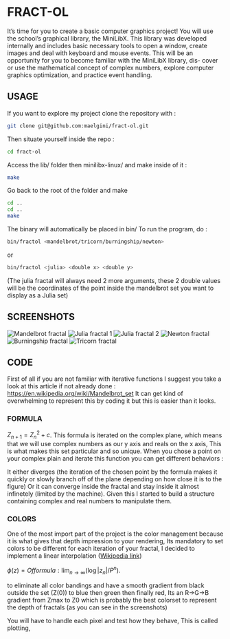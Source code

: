 # FRACT-OL
It’s time for you to create a basic computer graphics project!
You will use the school’s graphical library, the MiniLibX. This library was developed
internally and includes basic necessary tools to open a window, create images and deal
with keyboard and mouse events.
This will be an opportunity for you to become familiar with the MiniLibX library, dis-
cover or use the mathematical concept of complex numbers, explore computer graphics
optimization, and practice event handling.

## USAGE
If you want to explore my project clone the repository with :

```sh
git clone git@github.com:maelgini/fract-ol.git
```

Then situate yourself inside the repo :

```sh
cd fract-ol
```

Access the lib/ folder then minilibx-linux/ and make inside of it :

```sh cd lib/minilibx-linux/
make
```

Go back to the root of the folder and make

```sh
cd ..
cd ..
make
```

The binary will automatically be placed in bin/
To run the program, do :

```sh
bin/fractol <mandelbrot/tricorn/burningship/newton>
```

or

```sh
bin/fractol <julia> <double x> <double y>
```

(The julia fractal will always need 2 more arguments, these 2 double values will be the coordinates of the point inside the mandelbrot set you want to display as a Julia set)
## SCREENSHOTS
![Mandelbrot fractal](screenshots/mandelbrot1.png)
![Julia fractal 1](screenshots/julia3.png)
![Julia fractal 2](screenshots/julia1.png)
![Newton fractal](screenshots/newton1.png)
![Burningship fractal](screenshots/burningship1.png)
![Tricorn fractal](screenshots/tricorn1.png)

## CODE

First of all if you are not familiar with iterative functions I suggest you take a look at this article if not already done : https://en.wikipedia.org/wiki/Mandelbrot_set
It can get kind of overwhelming to represent this by coding it but this is easier than it looks.
### FORMULA
$Z_{n+1} = Z_n^2 + c$. This formula is iterated on the complex plane, which means that we will use complex numbers as our y axis and reals on the x axis, This is what makes this set particular and so unique.
When you chose a point on your complex plain and iterate this function you can get different behaviors :

It either diverges (the iteration of the chosen point by the formula makes it quickly or slowly branch off of the plane depending on how close it is to the figure)
Or it can converge inside the fractal and stay inside it almost infinetely (limited by the machine).
Given this I started to build a structure containing complex and real numbers to manipulate them.


### COLORS

One of the most import part of the project is the color management because it is what gives that depth impression to your rendering, Its mandatory to set colors to be different for each iteration of your fractal, I decided to implement a linear interpolation ([Wikipedia link](https://en.wikipedia.org/wiki/Plotting_algorithms_for_the_Mandelbrot_set#Continuous_(smooth)_coloring))

$\phi(z) = Of formula : \lim_{n \to \infty} (\log |z_n| / P^n)$.

to eliminate all color bandings and have a smooth gradient from black outside the set (Z(0)) to blue then green then finally red, Its an R->G->B gradient from Zmax to Z0 which is probably the best colorset to represent the depth of fractals (as you can see in the screenshots)


You will have to handle each pixel and test how they behave, This is called plotting, 
